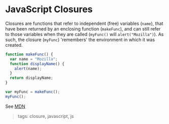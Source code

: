 # JavaScript Closures

Closures are functions that refer to independent (free) variables (`name`), that have been returned by an enclosing function (`makeFunc`), and can still refer to those variables when they are called (`myFunc()` will `alert("Mozilla")`). As such, the closure (`myFunc`) 'remembers' the environment in which it was created.

```javascript
function makeFunc() {
  var name = "Mozilla";
  function displayName() {
    alert(name);
  }
  return displayName;
}

var myFunc = makeFunc();
myFunc();
```

See [MDN](https://developer.mozilla.org/en-US/docs/Web/JavaScript/Closures)

> tags: closure, javascript, js
